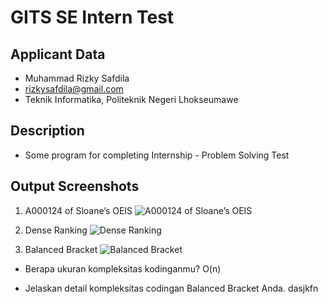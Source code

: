 # GITS SE Intern Test

## Applicant Data
- Muhammad Rizky Safdila
- rizkysafdila@gmail.com
- Teknik Informatika, Politeknik Negeri Lhokseumawe

## Description
- Some program for completing Internship - Problem Solving Test 

## Output Screenshots
1. A000124 of Sloane’s OEIS
  ![A000124 of Sloane’s OEIS](https://cdn.discordapp.com/attachments/756424136179318784/1131933157210476556/image.png)

2. Dense Ranking
  ![Dense Ranking](https://cdn.discordapp.com/attachments/756424136179318784/1131933424018530344/image.png)

3. Balanced Bracket
  ![Balanced Bracket](https://cdn.discordapp.com/attachments/756424136179318784/1131933636766220298/image.png)
  - Berapa ukuran kompleksitas kodinganmu?
    O(n)

  - Jelaskan detail kompleksitas codingan Balanced Bracket Anda.
    dasjkfn